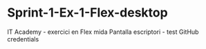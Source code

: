 # Sprint-1-Ex-1-Flex-desktop
IT Academy - exercici en Flex mida Pantalla escriptori - test GitHub credentials  

